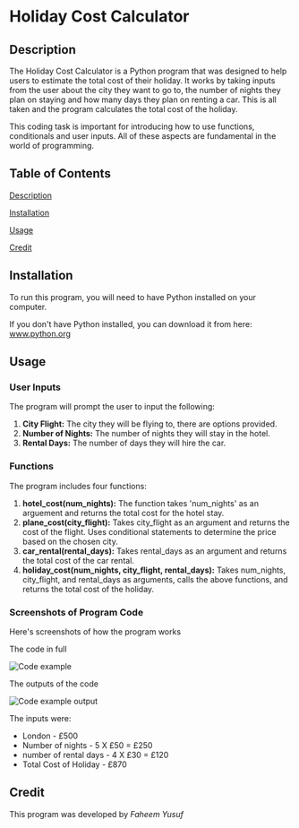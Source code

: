 # Holiday Cost Calculator

## Description
The Holiday Cost Calculator is a Python program that was designed to help users to estimate the total cost of their holiday. It works by taking inputs from the user about the city they want to go to, the number of nights they plan on staying and how many days they plan on renting a car. This is all taken and the program calculates the total cost of the holiday. 

This coding task is important for introducing how to use functions, conditionals and user inputs. All of these aspects are fundamental in the world of programming.

## Table of Contents
[Description](#description)  

[Installation](#installation)     

[Usage](#usage) 

[Credit](#credit) 


## Installation
To run this program, you will need to have Python installed on your computer. 

If you don't have Python installed, you can download it from here: www.python.org

## Usage

### User Inputs
The program will prompt the user to input the following:

1. **City Flight:** The city they will be flying to, there are options provided.
2. **Number of Nights:** The number of nights they will stay in the hotel.
3. **Rental Days:** The number of days they will hire the car.

### Functions
The program includes four functions:

1. **hotel_cost(num_nights):** The function takes 'num_nights' as an arguement and returns the total cost for the hotel stay.
2. **plane_cost(city_flight):** Takes city_flight as an argument and returns the cost of the flight. Uses conditional statements to determine the price based on the chosen city.
3. **car_rental(rental_days):** Takes rental_days as an argument and returns the total cost of the car rental.
4. **holiday_cost(num_nights, city_flight, rental_days):** Takes num_nights, city_flight, and rental_days as arguments, calls the above functions, and returns the total cost of the holiday.

### Screenshots of Program Code
Here's screenshots of how the program works

The code in full

![Code example](https://github.com/FYusuf0/codingTasks/assets/163458121/7488a117-fab9-4961-8e9f-5f0c4e9ae2ea)

The outputs of the code

![Code example output](https://github.com/FYusuf0/codingTasks/assets/163458121/77a66a95-0092-45bd-8f37-fa57c09a617c)

The inputs were:
* London - £500
* Number of nights - 5 X £50 = £250
* number of rental days - 4 X £30 = £120
* Total Cost of Holiday - £870

## Credit
This program was developed by *Faheem Yusuf*

